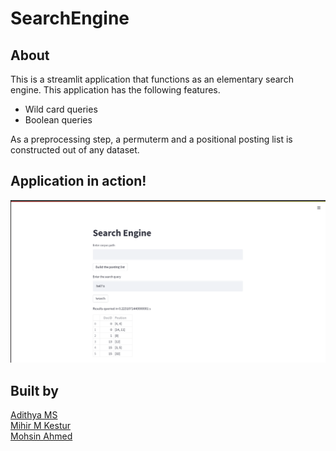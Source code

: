 # SearchEngine


## About

This is a streamlit application that functions as an elementary search engine. This application has the following features. 
* Wild card queries
* Boolean queries

As a preprocessing step, a permuterm and a positional posting list is constructed out of any dataset.


## Application in action!
![demonstration](media/demo.png)

## Built by
[Adithya MS](https://github.com/Adithya-S-Bhat)<br>
[Mihir M Kestur](https://github.com/mihirkestur)<br>
[Mohsin Ahmed](https://github.com/Mohsin545-ai)<br>

